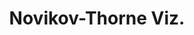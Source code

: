 ---
title: "Novikov-Thorne Viz."
collection: projects
permalink: /projects/novikov-thorne-viz
excerpt: 'A <code>ReactJS</code> + <code>THREEjs</code> web application that illustrates how different physical effects contribute to the appearance of an accreting black hole.'
href: https://dominic-chang.github.io/novikov-thorne-viz/
image: '/images/projects/novikov-thorne-viz.jpg'
---